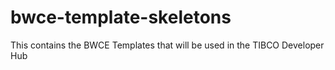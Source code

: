 # bwce-template-skeletons
This contains the BWCE Templates that will be used in the TIBCO Developer Hub
